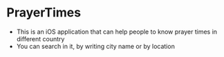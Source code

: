 # PrayerTimes
* This is an iOS application that can help people to know prayer times in different country
* You can search in it, by writing city name or by location





